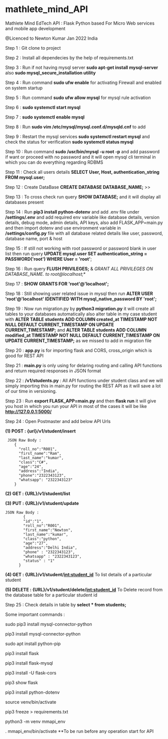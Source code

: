 # mathlete_mind_API
Mathlete Mind EdTech API : Flask Python based For Micro Web services and mobile app development

@Licenced to Newton Kumar Jan 2022 India

Step 1 : Git clone to project

Step 2 : Install all dependecies by the help of requirements.txt

Step 3 : Run if not having mysql server **sudo apt-get install mysql-server** also **sudo mysql_secure_installation utility**

Step 4 : Run command **sudo ufw enable** for activating Firewall and enabled on system startup

Step 5 : Run command **sudo ufw allow mysql** for mysql rule activation

Step 6 : **sudo systemctl start mysql**

Step 7 : **sudo systemctl enable mysql**

Step 8 : Run **sudo vim /etc/mysql/mysql.conf.d/mysqld.cnf** to add 

Step 9 : Restart the mysql services **sudo systemctl restart mysql** and check the status for verification **sudo systemctl status mysql**

Step 10 : Run command **sudo /usr/bin/mysql -u root -p** and add password if want or proceed with no password and it will open mysql cli terminal in which you can do everything regarding RDBMS

Step 11 : Check all users details **SELECT User, Host, authentication_string FROM mysql.user;**

Step 12 : Create DataBase **CREATE DATABASE DATABASE_NAME;** >>  

Step 13 : To cross check run query **SHOW DATABASE;** and it will display all databases present

Step 14 : Run **pip3 install python-dotenv** and add .env file under **/settings/.env** and add required env variable like database details, version details, debug mode, admin details, API keys, also add FLASK_APP=main.py and then import dotenv and use environment variable in **/settings/config.py** file with all database related details like user, password, database name, port & host

Step 15 : If still not working with root password or password blank in user list then run query **UPDATE mysql.user SET authentication_string = PASSWORD('root') WHERE User = 'root'**;

Step 16 : Run query **FLUSH PRIVILEGES;** & **GRANT ALL PRIVILEGES ON DATABASE_NAME.* to root@localhost;**

Step 17 : **SHOW GRANTS FOR 'root'@'localhost';**

Step 18 : Still showing user related issue in mysql then run **ALTER USER 'root'@'localhost' IDENTIFIED WITH mysql_native_password BY 'root';**

Step 19 : Now run migration.py by **python3 migration.py** it will create all tables to your databases automatically also alter table in my case student with **ALTER TABLE students ADD COLUMN created_at TIMESTAMP NOT NULL DEFAULT CURRENT_TIMESTAMP ON UPDATE CURRENT_TIMESTAMP;** and **ALTER TABLE students ADD COLUMN modified_at TIMESTAMP NOT NULL DEFAULT CURRENT_TIMESTAMP ON UPDATE CURRENT_TIMESTAMP;** as we missed to add in migration file

Step 20 : **app.py** is for importing flask and CORS, cross_origin which is good for REST API

Step 21 : **main.py** is only using for delaring routing and calling API functions and return required responses in JSON format

Step 22 : **/v1/students.py** : All API functions under student class and we will simply importing this in main.py for routing the REST API as it will save a lot of our time in versioning.

Step 23 : Run **export FLASK_APP=main.py** and then **flask run** it will give you host in which you run your API in most of the cases it will be like **http://127.0.0.1:5000/**

Step 24 : Open Postmaster and add below API Urls
  
**(1) POST : {url}/v1/student/insert**
      
     JSON Raw Body : 	
        {
          "roll_no":"R001",
          "first_name":"Ram",
          "last_name":"kumar",
          "class":"C#",
          "age":"24",
          "address":"India",
          "phone":"2322343123",
          "whatsapp": "2322343123"
        }

**(2) GET : {URL}/v1/student/list**

**(3) PUT : {URL}/v1/student/update**
      
	JSON Raw Body : 
        	{
            "id":"1",
            "roll_no":"R001",
            "first_name":"Newton",
            "last_name":"kumar",
            "class":"python",
            "age":"27",
            "address":"Delhi India",
            "phone" : "2322343123",
            "whatsapp" : "2322343123",
            "status" : "1"
          }

**(4) GET : {URL}/v1/student/<int:student_id>** 
      To list details of a particular student

**(5) DELETE : {URL}/v1/student/delete/<int:student_id>** 
      To Delete record from the database table for a particular student id

Step 25 : Check details in table by **select * from students;**


Some important commands : 

sudo pip3 install mysql-connector-python

pip3 install mysql-connector-python

sudo apt install python-pip

pip3 install flask

pip3 install flask-mysql

pip3 install -U flask-cors

pip3 show flask

pip3 install python-dotenv

source venv/bin/activate

pip3 freeze > requirements.txt

python3 -m venv mmapi_env 

. mmapi_env/bin/activate **To be run before any operation start for API
